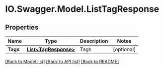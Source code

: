# IO.Swagger.Model.ListTagResponse
## Properties

Name | Type | Description | Notes
------------ | ------------- | ------------- | -------------
**Tags** | [**List&lt;TagResponse&gt;**](TagResponse.md) | Tags | [optional] 

[[Back to Model list]](../README.md#documentation-for-models) [[Back to API list]](../README.md#documentation-for-api-endpoints) [[Back to README]](../README.md)

